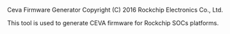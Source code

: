 Ceva Firmware Generator
Copyright (C) 2016 Rockchip Electronics Co., Ltd.

This tool is used to generate CEVA firmware for Rockchip SOCs platforms.
